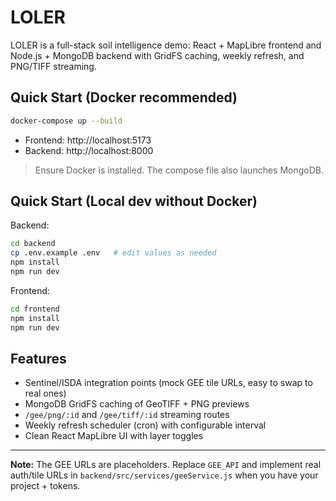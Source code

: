 # LOLER

LOLER is a full-stack soil intelligence demo: React + MapLibre frontend and Node.js + MongoDB backend with GridFS caching, weekly refresh, and PNG/TIFF streaming.

## Quick Start (Docker recommended)

```bash
docker-compose up --build
```
- Frontend: http://localhost:5173
- Backend:  http://localhost:8000

> Ensure Docker is installed. The compose file also launches MongoDB.

## Quick Start (Local dev without Docker)

Backend:
```bash
cd backend
cp .env.example .env   # edit values as needed
npm install
npm run dev
```

Frontend:
```bash
cd frontend
npm install
npm run dev
```

## Features
- Sentinel/ISDA integration points (mock GEE tile URLs, easy to swap to real ones)
- MongoDB GridFS caching of GeoTIFF + PNG previews
- `/gee/png/:id` and `/gee/tiff/:id` streaming routes
- Weekly refresh scheduler (cron) with configurable interval
- Clean React MapLibre UI with layer toggles

---

**Note:** The GEE URLs are placeholders. Replace `GEE_API` and implement real auth/tile URLs in `backend/src/services/geeService.js` when you have your project + tokens.
